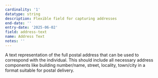 ```yaml
---
cardinality: '1'
datatype: string
description: Flexible field for capturing addresses
end-date: ''
entry-date: '2025-06-02'
field: address-text
name: Address Text
notes: ''
---
```


A text representation of the full postal address that can be used to correspond with the individual. This should include all necessary address components like building number/name, street, locality, town/city in a format suitable for postal delivery.
